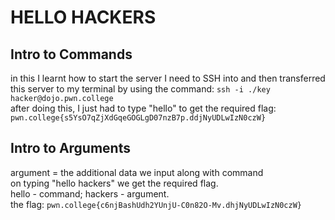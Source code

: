 # HELLO HACKERS

## Intro to Commands
in this I learnt how to start the server I need to SSH into and then transferred this server to my terminal by using the command: `ssh -i ./key hacker@dojo.pwn.college`  
after doing this, I just had to type "hello" to get the required flag:  
`pwn.college{s5YsO7qZjXdGqeGOGLgD07nzB7p.ddjNyUDLwIzN0czW}`

## Intro to Arguments
argument = the additional data we input along with command  
on typing "hello hackers" we get the required flag.  
hello - command; hackers - argument.  
the flag: `pwn.college{c6njBashUdh2YUnjU-C0n82O-Mv.dhjNyUDLwIzN0czW}`
